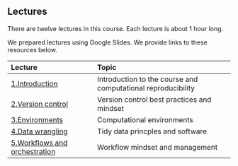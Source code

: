 ## Lectures

There are twelve lectures in this course.
Each lecture is about 1 hour long.

We prepared lectures using Google Slides.
We provide links to these resources below.

| Lecture | Topic |
| :------ | :---- |
| [1.Introduction](https://docs.google.com/presentation/d/1vF0XSd1mlsBuomSQdZ_EGU5KTNy9nKUWvyctCWxroh8/edit#slide=id.p) | Introduction to the course and computational reproducibility |
| [2.Version control](https://docs.google.com/presentation/d/1RdrZ5xog3I9a_E46GqPq2g04_JvmgzsKZGVmtrtIjlA/edit#slide=id.g2efc97b6ec8_0_339) | Version control best practices and mindset |
| [3.Environments](https://docs.google.com/presentation/d/1Q3K3R4ol_u0o4U93nBNJI2cLOXkx_aGgsdEfQJkGEQk/edit#slide=id.g2f1180cf2d1_0_90) | Computational environments |
| [4.Data wrangling](https://docs.google.com/presentation/d/1Jtty8IrwB5uGMpvD0a0caMF_WLsuWdPZVRStvU7Z11U/edit#slide=id.p) | Tidy data princples and software |
| [5.Workflows and orchestration](https://docs.google.com/presentation/d/1RSY-eH6Au_LtbJIQuOfYFPspQnZFwFjnhuS9rgjX1Nw/edit#slide=id.p) | Workflow mindset and management |
